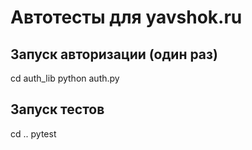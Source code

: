 # Автотесты для yavshok.ru

## Запуск авторизации (один раз)
cd auth_lib
python auth.py

## Запуск тестов
cd ..
pytest 